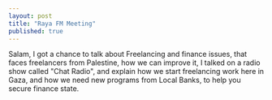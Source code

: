 ```yaml
---
layout: post
title: "Raya FM Meeting"
published: true
---
```

Salam, I got a chance to talk about Freelancing and finance issues, that faces freelancers from Palestine, how we can improve it, I talked on a radio show called "Chat Radio", and explain how we start freelancing work here in Gaza, and how we need new programs from Local Banks, to help you secure finance state.
